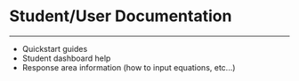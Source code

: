 # Student/User Documentation
---

- Quickstart guides
- Student dashboard help 
- Response area information (how to input equations, etc...)
